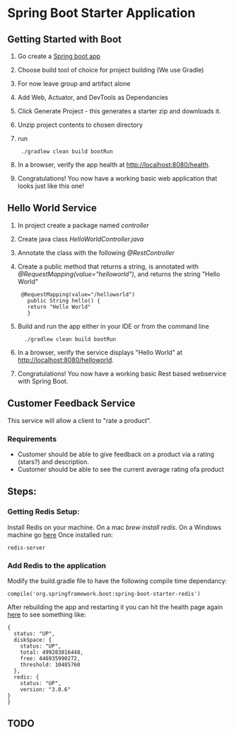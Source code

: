 # Spring Boot Starter Application

## Getting Started with Boot

1. Go create a [Spring boot app](http://start.spring.io)
2. Choose build tool of choice for project building (We use Gradle)
3. For now leave group and artifact alone
4. Add Web, Actuator, and DevTools as Dependancies
5. Click Generate Project - this generates a starter zip and downloads it.
6. Unzip project contents to chosen directory
7. run

        ./gradlew clean build bootRun

8. In a browser,  verify the app health at [http://localhost:8080/health](http://localhost:8080/health).
9. Congratulations! You now have a working basic web application that looks just like this one!

## Hello World Service

1. In project create a package named *controller*
2. Create java class *HelloWorldController.java*
3. Annotate the class with the following *@RestController*
4. Create a public method that returns a string, is annotated with *@RequestMapping(value="helloworld")*, and returns the string "Hello World"

        @RequestMapping(value="/helloworld")
          public String hello() {
          return "Hello World"
          }

5. Build and run the app either in your IDE or from the command line

         ./gradlew clean build bootRun

6. In a browser,  verify the service displays "Hello World" at [http://localhost:8080/helloworld](http://localhost:8080/helloworld).
7. Congratulations!  You now have a working basic Rest based webservice with Spring Boot.

## Customer Feedback Service

This service will allow a client to "rate a product".

### Requirements

* Customer should be able to give feedback on a product via a rating (stars?) and description.
* Customer should be able to see the current average rating ofa product

## Steps:

### Getting Redis Setup:

Install Redis on your machine.
On a mac *brew install redis*.
On a Windows machine go [here](https://github.com/MSOpenTech/redis/releases)
Once installed run:

    redis-server

### Add Redis to the application
Modify the build.gradle file to have the following compile time dependancy:

    compile('org.springframework.boot:spring-boot-starter-redis')

After rebuilding the app and restarting it you can hit the health page again [here](http://localhost:8080/health) to see something like:


    {
      status: "UP",
      diskSpace: {
        status: "UP",
        total: 499283816448,
        free: 446935990272,
        threshold: 10485760
      },
      redis: {
        status: "UP",
        version: "3.0.6"
    }
    }


## TODO
